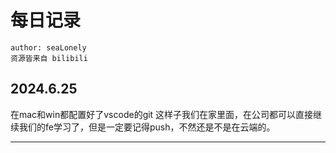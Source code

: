 # 每日记录
```
author: seaLonely
资源皆来自 bilibili
```
## 2024.6.25
在mac和win都配置好了vscode的git
这样子我们在家里面，在公司都可以直接继续我们的fe学习了，但是一定要记得push，不然还是不是在云端的。

-----